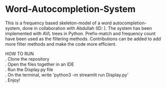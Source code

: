 # Word-Autocompletion-System
This is a frequency based skeleton-model of a word autocompletion-system, done in collaboration with Abdullah (ID: ). The system has been implemented with AVL trees in Python. Prefix-match and frequency count have been used as the filtering methods. Contributions can be added to add more filter methods and make the code more efficient.

  HOW TO RUN\
. Clone the repository\
. Open the files together in an IDE\
. Run the Display.py file\
. On the terminal, write 'python3 -m streamlit run Display.py'\
. Enjoy!
